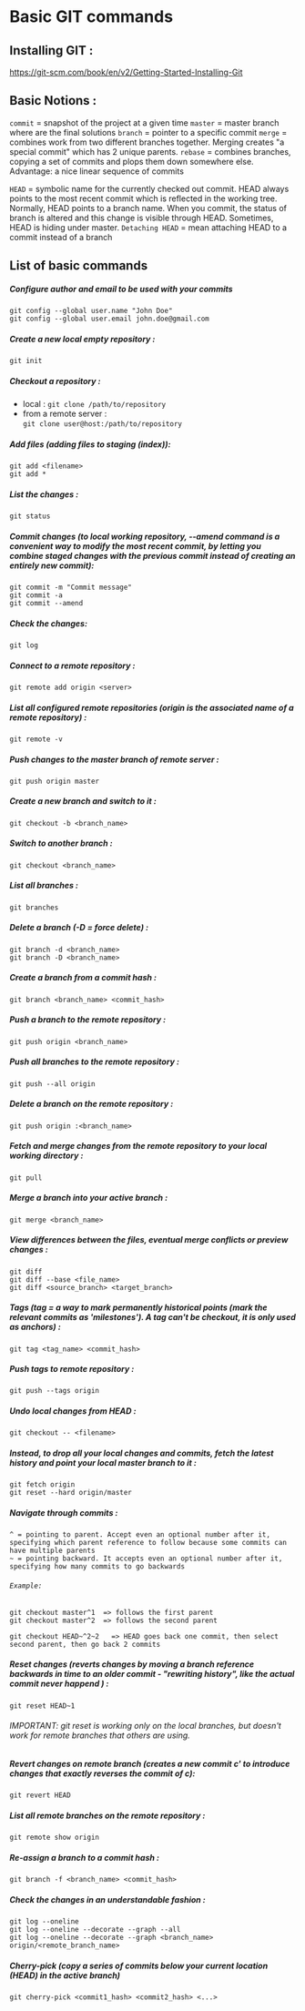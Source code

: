 
# Basic GIT commands

## Installing GIT :
https://git-scm.com/book/en/v2/Getting-Started-Installing-Git 

## Basic Notions :
```commit``` = snapshot of the project at a given time
```master``` = master branch where are the final solutions
```branch``` = pointer to a specific commit 
```merge``` = combines work from two different branches together. Merging creates "a special commit" which has 2 unique parents.
```rebase``` = combines branches, copying a set of commits and plops them down somewhere else. Advantage: a nice linear sequence of commits 

```HEAD``` = symbolic name for the currently checked out commit. HEAD always points to the most recent commit which is reflected in the working tree. Normally, HEAD points to a branch name. When you commit, the status of branch is altered and this change is visible through HEAD. Sometimes, HEAD is hiding under master.
```Detaching HEAD``` = mean attaching HEAD to a commit instead of a branch 

## List of basic commands

##### Configure author and email to be used with your commits 
    git config --global user.name "John Doe"
    git config --global user.email john.doe@gmail.com
##### Create a new local empty repository :
    git init
##### Checkout a repository :
- local : 
        ```git clone /path/to/repository```
- from a remote server :  
        ```git clone user@host:/path/to/repository``` 
##### Add files (adding files to staging (index)): 
    git add <filename>
    git add *  
##### List the changes :
    git status
##### Commit changes (to local working repository, --amend command is a convenient way to modify the most recent commit, by letting you combine staged changes with the previous commit instead of creating an entirely new commit):
    git commit -m "Commit message" 
    git commit -a
    git commit --amend 
##### Check the changes: 
    git log
##### Connect to a remote repository :
    git remote add origin <server>
##### List all configured remote repositories (origin is the associated name of a remote repository) :
    git remote -v 
##### Push changes to the master branch of remote server : 
    git push origin master
##### Create a new branch and switch to it : 
    git checkout -b <branch_name>
##### Switch to another branch : 
    git checkout <branch_name>
##### List all branches : 
    git branches
##### Delete a branch (-D = force delete) : 
    git branch -d <branch_name>
    git branch -D <branch_name>
##### Create a branch from a commit hash : 
    git branch <branch_name> <commit_hash>
##### Push a branch to the remote repository : 
    git push origin <branch_name>
##### Push all branches to the remote repository : 
    git push --all origin
##### Delete a branch on the remote repository : 
    git push origin :<branch_name>
##### Fetch and merge changes from the remote repository to your local working directory :
    git pull
##### Merge a branch into your active branch : 
    git merge <branch_name>
##### View differences between the files, eventual merge conflicts or preview changes : 
    git diff 
    git diff --base <file_name>
    git diff <source_branch> <target_branch>
##### Tags (tag = a way to mark permanently historical points (mark the relevant commits as 'milestones'). A tag can't be checkout, it is only used as anchors) : 
    git tag <tag_name> <commit_hash>
##### Push tags to remote repository : 
    git push --tags origin 
##### Undo local changes from HEAD : 
    git checkout -- <filename>
##### Instead, to drop all your local changes and commits, fetch the latest history and point your local master branch to it : 
    git fetch origin 
    git reset --hard origin/master 
##### Navigate through commits : 
    ^ = pointing to parent. Accept even an optional number after it, specifying which parent reference to follow because some commits can have multiple parents
    ~ = pointing backward. It accepts even an optional number after it, specifying how many commits to go backwards 
######   ``` Example: ``` 
    
    git checkout master^1  => follows the first parent
    git checkout master^2  => follows the second parent

    git checkout HEAD~^2~2   => HEAD goes back one commit, then select second parent, then go back 2 commits
##### Reset changes (reverts changes by moving a branch reference backwards in time to an older commit - "rewriting history", like the actual commit never happend ) : 
    git reset HEAD~1
###### IMPORTANT:  git reset is working only on the local branches, but doesn't work for remote branches that others are using.  
##### Revert changes on remote branch (creates a new commit c' to introduce changes that exactly reverses the commit of c): 
    git revert HEAD
##### List all remote branches on the remote repository : 
    git remote show origin
##### Re-assign a branch to a commit hash : 
    git branch -f <branch_name> <commit_hash>
##### Check the changes in an understandable fashion :
    git log --oneline
    git log --oneline --decorate --graph --all
    git log --oneline --decorate --graph <branch_name> origin/<remote_branch_name>
##### Cherry-pick (copy a series of commits below your current location (HEAD) in the active branch) 
    git cherry-pick <commit1_hash> <commit2_hash> <...>

